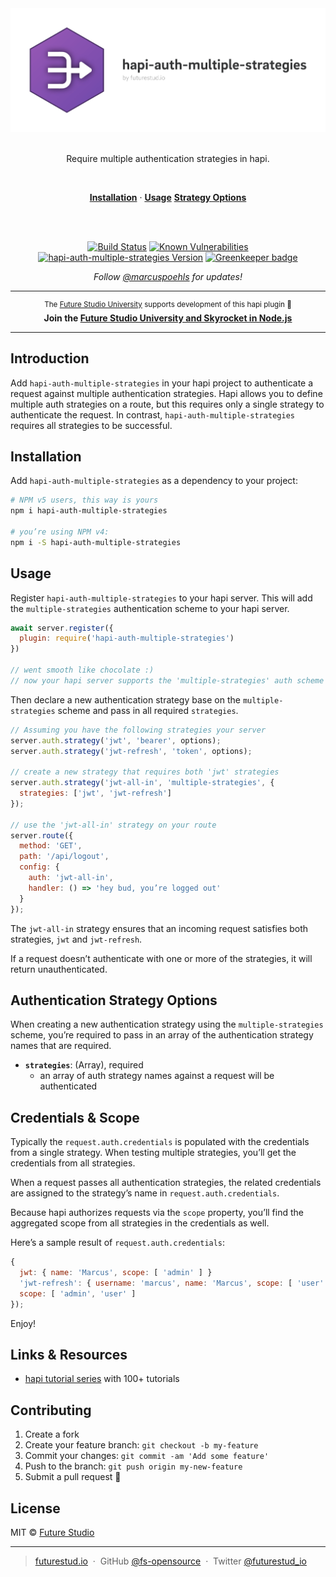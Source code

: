 <div align="center">
  <img
    width="571" style="max-width:100%;"
    src="https://github.com/fs-opensource/hapi-auth-multiple-strategies/blob/master/media/hapi-auth-multiple-strategies.png?raw=true"
    alt="hapi-auth-multiple-strategies logo">
  <br/>
  <br/>
  <p>
    Require multiple authentication strategies in hapi.
  </p>
  <br/>
  <p>
    <a href="#installation"><strong>Installation</strong></a> ·
    <a href="#usage"><strong>Usage</strong></a>
    <a href="#authentication-strategy-options"><strong>Strategy Options</strong></a>
  </p>
  <br/>
  <br/>
  <p>
    <a href="https://travis-ci.org/fs-opensource/hapi-auth-multiple-strategies"><img src="https://camo.githubusercontent.com/9f56ef242c6f588f74f39f0bd61c1acd34d853af/68747470733a2f2f7472617669732d63692e6f72672f66732d6f70656e736f757263652f686170692d67656f2d6c6f636174652e7376673f6272616e63683d6d6173746572" alt="Build Status" data-canonical-src="https://travis-ci.org/fs-opensource/hapi-auth-multiple-strategies.svg?branch=master" style="max-width:100%;"></a>
    <a href="https://snyk.io/test/github/fs-opensource/hapi-auth-multiple-strategies"><img src="https://snyk.io/test/github/fs-opensource/hapi-auth-multiple-strategies/badge.svg" alt="Known Vulnerabilities" data-canonical-src="https://snyk.io/test/github/fs-opensource/hapi-auth-multiple-strategies" style="max-width:100%;"></a>
    <a href="https://www.npmjs.com/package/hapi-auth-multiple-strategies"><img src="https://img.shields.io/npm/v/hapi-auth-multiple-strategies.svg" alt="hapi-auth-multiple-strategies Version" data-canonical-src="https://img.shields.io/npm/v/hapi-auth-multiple-strategies.svg" style="max-width:100%;"></a>
    <a href="https://greenkeeper.io/" rel="nofollow"><img src="https://camo.githubusercontent.com/051af59d851fe8e39db57c2a3648caca6d4c4d72/68747470733a2f2f6261646765732e677265656e6b65657065722e696f2f66732d6f70656e736f757263652f686170692d726174652d6c696d69746f722e737667" alt="Greenkeeper badge" data-canonical-src="https://badges.greenkeeper.io/fs-opensource/hapi-auth-multiple-strategies.svg" style="max-width:100%;"></a>
  </p>
  <p>
    <em>Follow <a href="http://twitter.com/marcuspoehls">@marcuspoehls</a> for updates!</em>
  </p>
</div>

------

<p align="center"><sup>The <a href="https://futurestud.io">Future Studio University</a> supports development of this hapi plugin 🚀</sup>
<br><b>
Join the <a href="https://futurestud.io/university">Future Studio University and Skyrocket in Node.js</a></b>
</p>

------


## Introduction
Add `hapi-auth-multiple-strategies` in your hapi project to authenticate a request against multiple authentication strategies. Hapi allows you to define multiple auth strategies on a route, but this requires only a single strategy to authenticate the request. In contrast, `hapi-auth-multiple-strategies` requires all strategies to be successful.


## Installation
Add `hapi-auth-multiple-strategies` as a dependency to your project:

```bash
# NPM v5 users, this way is yours
npm i hapi-auth-multiple-strategies

# you’re using NPM v4:
npm i -S hapi-auth-multiple-strategies
```


## Usage
Register `hapi-auth-multiple-strategies` to your hapi server. This will add the `multiple-strategies` authentication scheme to your hapi server.

```js
await server.register({
  plugin: require('hapi-auth-multiple-strategies')
})

// went smooth like chocolate :)
// now your hapi server supports the 'multiple-strategies' auth scheme
```

Then declare a new authentication strategy base on the `multiple-strategies` scheme and pass in all required `strategies`.

```js
// Assuming you have the following strategies your server
server.auth.strategy('jwt', 'bearer', options);
server.auth.strategy('jwt-refresh', 'token', options);

// create a new strategy that requires both 'jwt' strategies
server.auth.strategy('jwt-all-in', 'multiple-strategies', {
  strategies: ['jwt', 'jwt-refresh']
});

// use the 'jwt-all-in' strategy on your route
server.route({
  method: 'GET',
  path: '/api/logout',
  config: {
    auth: 'jwt-all-in',
    handler: () => 'hey bud, you’re logged out'
  }
});
```

The `jwt-all-in` strategy ensures that an incoming request satisfies both strategies, `jwt` and `jwt-refresh`.

If a request doesn’t authenticate with one or more of the strategies, it will return unauthenticated.


## Authentication Strategy Options
When creating a new authentication strategy using the `multiple-strategies` scheme, you’re required to pass in an array of the authentication strategy names that are required.

- **`strategies`**: (Array), required
  - an array of auth strategy names against a request will be authenticated


## Credentials & Scope
Typically the `request.auth.credentials` is populated with the credentials from a single strategy. When testing multiple strategies, you’ll get the credentials from all strategies.

When a request passes all authentication strategies, the related credentials are assigned to the strategy’s name in `request.auth.credentials`.

Because hapi authorizes requests via the `scope` property, you’ll find the aggregated scope from all strategies in the credentials as well.

Here’s a sample result of `request.auth.credentials`:

```js
{
  jwt: { name: 'Marcus', scope: [ 'admin' ] }
  'jwt-refresh': { username: 'marcus', name: 'Marcus', scope: [ 'user' ] }
  scope: [ 'admin', 'user' ]
});
```

Enjoy!


## Links & Resources

- [hapi tutorial series](https://futurestud.io/tutorials/hapi-get-your-server-up-and-running) with 100+ tutorials


## Contributing

1.  Create a fork
2.  Create your feature branch: `git checkout -b my-feature`
3.  Commit your changes: `git commit -am 'Add some feature'`
4.  Push to the branch: `git push origin my-new-feature`
5.  Submit a pull request 🚀


## License

MIT © [Future Studio](https://futurestud.io)

---

> [futurestud.io](https://futurestud.io) &nbsp;&middot;&nbsp;
> GitHub [@fs-opensource](https://github.com/fs-opensource/) &nbsp;&middot;&nbsp;
> Twitter [@futurestud_io](https://twitter.com/futurestud_io)
